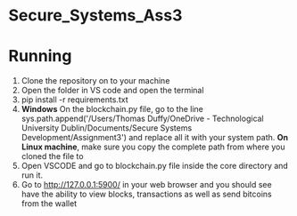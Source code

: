 # Secure_Systems_Ass3
# Running
1. Clone the repository on to your machine
2. Open the folder in VS code and open the terminal
3. pip install -r requirements.txt
4. **Windows** On the blockchain.py file,  go to the line sys.path.append('/Users/Thomas Duffy/OneDrive - Technological University Dublin/Documents/Secure Systems Development/Assignment3') and replace all it with your system path. 
   **On Linux machine**, make sure you copy the complete path from where you cloned the file to
5. Open VSCODE and go to blockchain.py file inside the core directory and run it. 
6. Go to http://127.0.0.1:5900/ in your web browser and you should see have the ability to view blocks, transactions as well as send bitcoins from the wallet
